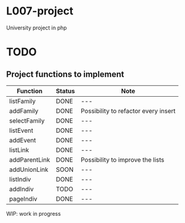 # L007-project

University project in php

# TODO

## Project functions to implement

| Function      | Status | Note                                 |
|---------------|--------|--------------------------------------|
| listFamily    | DONE   | ---                                  |
| addFamily     | DONE   | Possibility to refactor every insert |
| selectFamily  | DONE   | ---                                  |
| listEvent     | DONE   | ---                                  |
| addEvent      | DONE   | ---                                  |
| listLink      | DONE   | ---                                  |
| addParentLink | DONE   | Possibility to improve the lists     |
| addUnionLink  | SOON   | ---                                  |
| listIndiv     | DONE   | ---                                  |
| addIndiv      | TODO   | ---                                  |
| pageIndiv     | DONE   | ---                                  |

WIP: work in progress
